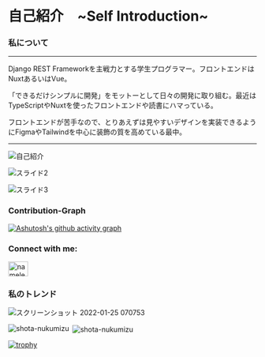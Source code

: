 <h1>自己紹介　~Self Introduction~</h1>

<h3>私について</h3>

***

Django REST Frameworkを主戦力とする学生プログラマー。フロントエンドはNuxtあるいはVue。

「できるだけシンプルに開発」をモットーとして日々の開発に取り組む。最近はTypeScriptやNuxtを使ったフロントエンドや読書にハマっている。

フロントエンドが苦手なので、とりあえずは見やすいデザインを実装できるようにFigmaやTailwindを中心に装飾の質を高めている最中。

***

![自己紹介](https://user-images.githubusercontent.com/82911032/150275076-2c86cb86-ee9b-43ee-8284-af35631936ec.png)


![スライド2](https://user-images.githubusercontent.com/82911032/150274695-d4a75f86-f0e5-4efe-8513-34ba7ab2eef7.PNG)


![スライド3](https://user-images.githubusercontent.com/82911032/150274718-164a1bc5-f652-438e-a442-8f3c3b59e86b.PNG)



<h3 align="left">Contribution-Graph</h3>

[![Ashutosh's github activity graph](https://activity-graph.herokuapp.com/graph?username=shota-nukumizu&bg_color=f8f9fc&color=0a0a0a&line=585cb6&point=03d3d&area=true&hide_border=true)](https://github.com/ashutosh00710/github-readme-activity-graph)

<h3 align="left">Connect with me:</h3>
<p align="left">
<a href="https://twitter.com/nameless_sn" target="blank"><img align="center" src="https://raw.githubusercontent.com/rahuldkjain/github-profile-readme-generator/master/src/images/icons/Social/twitter.svg" alt="nameless_sn" height="30" width="40" /></a>
</p>

<h3 align="left">私のトレンド</h3>

![スクリーンショット 2022-01-25 070753](https://user-images.githubusercontent.com/82911032/150873149-84ca55fa-91f2-463e-b43c-0b27331ded5c.png)


<p><img align="left" src="https://github-readme-stats.vercel.app/api/top-langs?username=shota-nukumizu&show_icons=true&locale=en&layout=compact" alt="shota-nukumizu" /></p>

<p>&nbsp;<img align="center" src="https://github-readme-stats.vercel.app/api?username=shota-nukumizu&show_icons=true&locale=en" alt="shota-nukumizu" /></p>

[![trophy](https://github-profile-trophy.vercel.app/?username=shota-nukumizu)](https://github.com/ryo-ma/github-profile-trophy)
